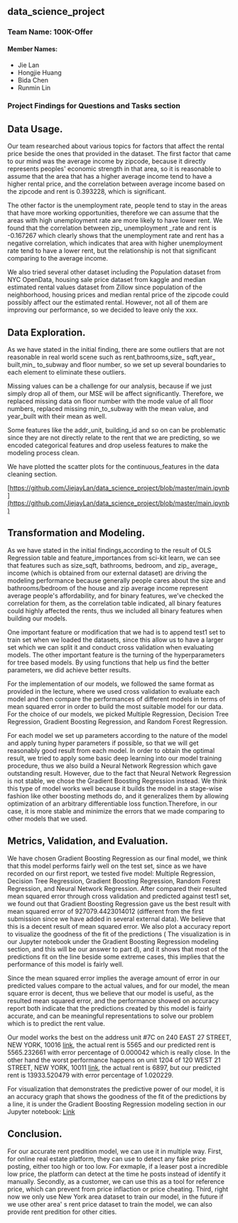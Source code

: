 ## data_science_project
### Team Name: 100K-Offer
#### Member Names:
- Jie Lan 
- Hongjie Huang
- Bida Chen
- Runmin Lin

### Project Findings for Questions and Tasks section

## Data Usage.

Our team researched about various topics for factors that affect the rental price beside the ones that 
provided in the dataset. The first factor that came to our mind was the average income by zipcode, because 
it directly represents peoples' economic strength in that area, so it is reasonable to assume that the 
area that has a higher average income tend to have a higher rental price, and the correlation between average income based on the zipcode and rent is 0.393228, which is significant.

The other factor is the unemployment rate, people tend to stay in the areas that have more working opportunities, therefore we can assume that the areas with high unemployment rate are more likely to have lower rent. We found that the correlation between zip_ unemployment _rate and rent is -0.167267 which clearly shows that the unemployment rate and rent has a negative correlation, which indicates that area with higher unemployment rate tend to have a lower rent, but the relationship is not that significant comparing to the average income.

We also tried several other dataset including the Population dataset from NYC OpenData, housing sale price dataset from kaggle and median estimated rental values dataset from Zillow since population of the neighborhood, housing prices and median rental price of the zipcode could possibly affect our the estimated rental. However, not all of them are improving our performance, so we decided to leave only the xxx.

## Data Exploration.

As we have stated in the initial finding, there are some outliers that are not reasonable in real world scene such as rent,bathrooms,size_ sqft,year_ built,min_ to_subway and floor number, so we set up several boundaries to each element to eliminate these outliers. 

Missing values can be a challenge for our analysis, because if we just simply drop all of them, our MSE will be affect significantly. Therefore, we replaced missing data on floor number with the mode value of all floor numbers, replaced missing min_to_subway with the mean value, and year_built with their mean as well. 

Some features like the addr_unit, building_id and so on can be problematic since they are not directly relate to the rent that we are predicting, so we encoded categorical features and drop useless features to make the modeling process clean. 

We have plotted the scatter plots for the continuous_features in the data cleaning section.

[https://github.com/JiejayLan/data_science_project/blob/master/main.ipynb](https://github.com/JiejayLan/data_science_project/blob/master/main.ipynb)

## Transformation and Modeling.

As we have stated in the initial findings,according to the result of OLS Regression table and feature_importances from sci-kit learn, we can see that features such as size_sqft, bathrooms, bedroom, and zip_ average_ income (which is obtained from our external dataset) are driving the modeling performance because generally people cares about the size and bathrooms/bedroom of the house and zip average income represent average people's affordability, and for binary features, we’ve checked the correlation for them, as the correlation table indicated, all binary features could highly affected the rents, thus we included all binary features when building our models.

One important feature or modification that we had is to append test1 set to train set when we loaded the datasets, since this allow us to have a larger set which we can split it and conduct cross validation when evaluating models. The other important feature is the turning of the hyperparameters for tree based models. By using functions that help us find the better parameters, we did achieve better results.

For the implementation of our models, we followed the same format as provided in the lecture, where we used cross validation to evaluate each model and then compare the performances of different models in terms of mean squared error in order to build the most suitable model for our data. For the choice of our models, we picked Multiple Regression, Decision Tree Regression, Gradient Boosting Regression, and Random Forest Regression. 

For each model we set up parameters according to the nature of the model and apply tuning hyper parameters if possible, so that we will get reasonably good result from each model. In order to obtain the optimal result, we tried to apply some basic deep learning into our model training procedure, thus we also build a Neural Network Regression which gave outstanding result. However, due to the fact that Neural Network Regression is not stable, we chose the Gradient Boosting Regression instead. We think this type of model works well because it builds the model in a stage-wise fashion like other boosting methods do, and it generalizes them by allowing optimization of an arbitrary differentiable loss function.Therefore, in our case, it is more stable and minimize the errors that we made comparing to other models that we used.

## Metrics, Validation, and Evaluation.

We have chosen Gradient Boosting Regression as our final model, we think that this model performs fairly well on the test set, since as we have recorded on our first report, we tested five model: Multiple Regression, Decision Tree Regression, Gradient Boosting Regression, Random Forest Regression, and Neural Network Regression. After compared their resulted mean squared error through cross validation and predicted against test1 set, we found out that Gradient Boosting Regression gave us the best result with mean squared error of 927079.4423014012 (different from the first submission since we have added in several external data). We believe that this is a decent result of mean squared error. We also plot a accuracy report to visualize the goodness of the fit of the predictions ( The visualization is in our Jupyter notebook under the Gradient Boosting Regression modeling section, and this will be our answer to part d), and it shows that most of the predictions fit on the line beside some extreme cases, this implies that the performance of this model is fairly well.

Since the mean squared error implies the average amount of error in our predicted values compare to the actual values, and for our model, the mean square error is decent, thus we believe that our model is useful, as the resulted mean squared error, and the performance showed on accuracy report both indicate that the predictions created by this model is fairly accurate, and can be meaningful representations to solve our problem which is to predict the rent value.

Our model works the best on the address unit #7C on 240 EAST 27 STREET, NEW YORK, 10016 [link](https://streeteasy.com/property/7815532-parc-east-7c), the actual rent is 5565 and our predicted rent is 5565.232661 with error percentage of 0.000042 which is really close. In the other hand the worst performance happens on unit 1204 of 120 WEST 21 STREET, NEW YORK, 10011 [link](https://streeteasy.com/property/1321506-21-chelsea-1204), the actual rent is 6897, but our predicted rent is 13933.520479 with error percentage of 1.020229.

For visualization that demonstrates the predictive power of our model, it is an accuracy graph that shows the goodness of the fit of the predictions by a line, it is under the Gradient Boosting Regression modeling section in our Jupyter notebook: [Link](https://github.com/JiejayLan/data_science_project/blob/master/main.ipynb)

## Conclusion.

For our accurate rent predition model, we can use it in multiple way. First, for online real estate platform, they can use to detect any fake price posting, either too high or too low. For exmaple, if a leaser post a incredible low price, the platform can detect at the time he posts instead of identify it manually. Secondly, as a customer, we can use this as a tool for reference price, which can prevent from price inflaction or price cheating. Third, right now we only use New York area dataset to train our model, in the future if we use other area' s rent price dataset to train the model, we can also provide rent predition for other cities. 
